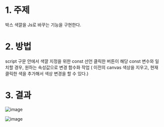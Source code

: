# 1. 주제
 박스 색깔을 Js로 바꾸는 기능을 구현한다. 
 
# 2. 방법
 script 구문 안에서 색깔 지정을 위한 const 선언
 클릭한 버튼이 해당 const 변수와 일치할 경우, 원하는 속성값으로 변경
 함수화 작업 ( 이전의 canvas 색상을 지우고, 현재 클릭한 색을 추가해서 색상 변경을 할 수 있다.) 
 
# 3. 결과
![image](https://user-images.githubusercontent.com/52391780/144703491-0837e952-3801-4c8b-a1e7-71ab60103cba.png)

![image](https://user-images.githubusercontent.com/52391780/144703500-74341633-fdd5-41d5-a71d-2256ef8a923a.png)

